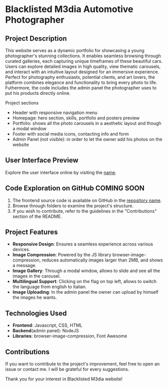 # Blacklisted M3dia Automotive Photographer

## Project Description
This website serves as a dynamic portfolio for showcasing a young photographer's stunning collections. It enables seamless browsing through curated galleries, each capturing unique timeframes of these beautiful cars. Users can explore detailed images in high quality, view thematic carousels, and interact with an intuitive layout designed for an immersive experience. Perfect for photography enthusiasts, potential clients, and art lovers, the platform combines elegance and functionality to bring every photo to life. Futhermore, the code includes the admin panel the photographer uses to put his products directly online.

Project sections
- Header with responsive navigation menu
- Homepage: hero section, skills, portfolio and posters preview
- Portfolio: shows all the photo carousels in a aesthetic layout and though a modal window
- Footer with social media icons, contacting info and form
- Admin Panel (not visible): in order to let the owner add his photos on the website

## User Interface Preview

Explore the user interface online by visiting the [name](link).

## Code Exploration on GitHub COMING SOON

1. The frontend source code is available on GitHub in the [repository name](https://github.com/).
2. Browse through folders to examine the project's structure.
3. If you wish to contribute, refer to the guidelines in the "Contributions" section of the README.

## Project Features
- **Responsive Design**: Ensures a seamless experience across various devices.
- **Image Compression**: Powered by the JS library browser-image-compression, reduces automatically images larger than 2MB, and shows a message.
- **Image Gallery**: Through a modal window, allows to slide and see all the images in the carousel.
- **Multilingual Support**: Clicking on the flag on top left, allows to switch the language from english to italian.
- **Image Uploading**: In the admin panel the owner can upload by himself the images he wants.

## Technologies Used
- **Frontend**: Javascript, CSS, HTML
- **Backend**(admin panel): NodeJS 
- **Libraries**: browser-image-compression, Font Awesome

## Contributions

If you want to contribute to the project's improvement, feel free to open an issue or contact me. I will be grateful for every suggestions.

Thank you for your interest in Blacklisted M3dia website!